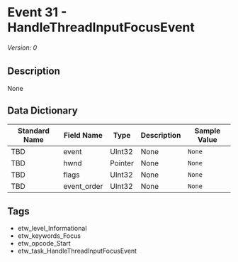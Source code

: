 # Event 31 - HandleThreadInputFocusEvent
###### Version: 0

## Description
None

## Data Dictionary
|Standard Name|Field Name|Type|Description|Sample Value|
|---|---|---|---|---|
|TBD|event|UInt32|None|`None`|
|TBD|hwnd|Pointer|None|`None`|
|TBD|flags|UInt32|None|`None`|
|TBD|event_order|UInt32|None|`None`|

## Tags
* etw_level_Informational
* etw_keywords_Focus
* etw_opcode_Start
* etw_task_HandleThreadInputFocusEvent